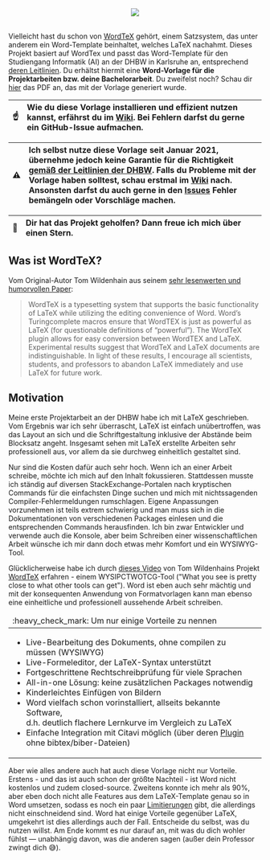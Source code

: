 <div align="center">
  <img src="https://github.com/Ordinateur-Hack/wordtex-dhbw/wiki/images/WordTeX-Logo.svg"><br><br>
</div>

Vielleicht hast du schon von [WordTeX](https://www.andrew.cmu.edu/user/twildenh/wordtex/) gehört, einem Satzsystem, das unter anderem ein Word-Template beinhaltet, welches LaTeX nachahmt. Dieses Projekt basiert auf WordTex und passt das Word-Template für den Studiengang Informatik (AI) an der DHBW in Karlsruhe an, entsprechend [deren Leitlinien](https://www.karlsruhe.dhbw.de/fileadmin/user_upload/documents/content-de/Studiengaenge-Technik/Sicherheitswesen/Leitlinien_Bearbeitung_und_Dokumentation.pdf). Du erhältst hiermit eine **Word-Vorlage für die Projektarbeiten bzw. deine Bachelorarbeit**. Du zweifelst noch? Schau dir [hier](https://github.com/Ordinateur-Hack/wordtex-dhbw/blob/main/WordTeX-Reference.pdf) das PDF an, das mit der Vorlage generiert wurde.

| :point_up:    | **Wie du diese Vorlage installieren und effizient nutzen kannst, erfährst du im [Wiki](https://github.com/Ordinateur-Hack/wordtex-dhbw/wiki).** Bei Fehlern darfst du gerne ein GitHub-Issue aufmachen. |
|---------------|:------------------------|

|:warning: | Ich selbst nutze diese Vorlage seit Januar 2021, übernehme jedoch keine Garantie für die Richtigkeit [gemäß der Leitlinien der DHBW](https://www.karlsruhe.dhbw.de/fileadmin/user_upload/documents/content-de/Studiengaenge-Technik/Sicherheitswesen/Leitlinien_Bearbeitung_und_Dokumentation.pdf). Falls du Probleme mit der Vorlage haben solltest, schau erstmal im [Wiki](https://github.com/Ordinateur-Hack/wordtex-dhbw/wiki) nach. Ansonsten darfst du auch gerne in den [Issues](https://github.com/Splines/wordtex-dhbw/issues) Fehler bemängeln oder Vorschläge machen. |
|----------|:-------------------------------|

| :star2:   | Dir hat das Projekt geholfen? Dann freue ich mich über einen Stern. |
|---------------|:-------------------------|

## Was ist WordTeX?
Vom Original-Autor Tom Wildenhain aus seinem [sehr lesenwerten und humorvollen Paper](https://www.andrew.cmu.edu/user/twildenh/wordtex/WordTeXPaper.pdf):

> WordTeX is a typesetting system that supports the basic functionality of
LaTeX while utilizing the editing convenience of Word. Word’s Turingcomplete macros ensure that WordTEX is just as powerful as LaTeX (for
questionable definitions of “powerful”). The WordTeX plugin allows for
easy conversion between WordTEX and LaTeX. Experimental results
suggest that WordTeX and LaTeX documents are indistinguishable. In light
of these results, I encourage all scientists, students, and professors to
abandon LaTeX immediately and use LaTeX for future work.

## Motivation
Meine erste Projektarbeit an der DHBW habe ich mit LaTeX geschrieben. Vom Ergebnis war ich sehr überrascht, LaTeX ist einfach unübertroffen, was das Layout an sich und die Schriftgestaltung inklusive der Abstände beim Blocksatz angeht. Insgesamt sehen mit LaTeX erstellte Arbeiten sehr professionell aus, vor allem da sie durchweg einheitlich gestaltet sind.

Nur sind die Kosten dafür auch sehr hoch. Wenn ich an einer Arbeit schreibe, möchte ich mich auf den Inhalt fokussieren. Stattdessen musste ich ständig auf diversen StackExchange-Portalen nach kryptischen Commands für die einfachsten Dinge suchen und mich mit nichtssagenden Compiler-Fehlermeldungen rumschlagen. Eigene Anpassungen vorzunehmen ist teils extrem schwierig und man muss sich in die Dokumentationen von verschiedenen Packages einlesen und die entsprechenden Commands herausfinden. Ich bin zwar Entwickler und verwende auch die Konsole, aber beim Schreiben einer wissenschaftlichen Arbeit wünsche ich mir dann doch etwas mehr Komfort und ein WYSIWYG-Tool.

Glücklicherweise habe ich durch [dieses Video](https://youtu.be/jlX_pThh7z8) von Tom Wildenhains Projekt [WordTeX](https://www.andrew.cmu.edu/user/twildenh/wordtex/) erfahren - einem WYSIPCTWOTCG-Tool ("What you see is pretty close to what other tools can get"). Word ist eben auch sehr mächtig und mit der konsequenten Anwendung von Formatvorlagen kann man ebenso eine einheitliche und professionell aussehende Arbeit schreiben.

<table>
  <thead>
    <tr>
      <td align="left">
        :heavy_check_mark: Um nur einige Vorteile zu nennen
      </td>
    </tr>
  </thead>

  <tbody>
    <tr>
      <td>
        <ul>
          <li>Live-Bearbeitung des Dokuments, ohne compilen zu müssen (WYSIWYG)</li>
          <li>Live-Formeleditor, der LaTeX-Syntax unterstützt</li>
          <li>Fortgeschrittene Rechtschreibprüfung für viele Sprachen</li>
          <li>All-in-one Lösung: keine zusätzlichen Packages notwendig</li>
          <li>Kinderleichtes Einfügen von Bildern</li>
          <li>Word vielfach schon vorinstalliert, allseits bekannte Software,<br>
            d.h. deutlich flachere Lernkurve im Vergleich zu LaTeX</li>
          <li>Einfache Integration mit Citavi möglich (über deren <a href="https://www1.citavi.com/sub/manual6/de/index.html?wai_word_add-in_installing_uninstalling.html">Plugin</a> ohne bibtex/biber-Dateien)</li>
        </ul>
      </td>
    </tr>
  </tbody>
</table>

Aber wie alles andere auch hat auch diese Vorlage nicht nur Vorteile. Erstens - und das ist auch schon der größte Nachteil - ist Word nicht kostenlos und zudem closed-source. Zweitens konnte ich mehr als 90%, aber eben doch nicht alle Features aus dem LaTeX-Template genau so in Word umsetzen, sodass es noch ein paar [Limitierungen](https://github.com/Ordinateur-Hack/wordtex-dhbw/wiki/limitierungen) gibt, die allerdings nicht einschneidend sind. Word hat einige Vorteile gegenüber LaTeX, umgekehrt ist dies allerdings auch der Fall. Entscheide du selbst, was du nutzen willst. Am Ende kommt es nur darauf an, mit was du dich wohler fühlst — unabhängig davon, was die anderen sagen (außer dein Professor zwingt dich 😅).
